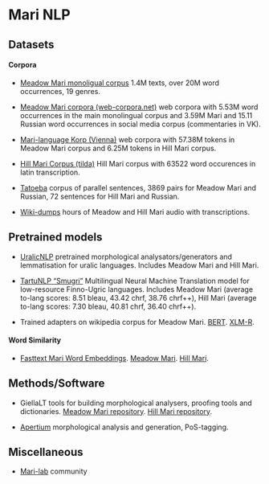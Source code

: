 # Mari NLP


<a name="data"></a>
## Datasets

#### Corpora
* [Meadow Mari monoligual corpus](https://huggingface.co/datasets/mari-lab/mari-monolingual-corpus) 1.4M texts, over 20M word occurrences, 19 genres.

* [Meadow Mari corpora (web-corpora.net)](https://meadow-mari.web-corpora.net/index.html) web corpora with 5.53M word occurrences in the main monolingual corpus and 3.59M Mari and 15.11 Russian word occurrences in social media corpus (commentaries in VK).

* [Mari-language Korp (Vienna)](https://mari-language.univie.ac.at) web corpora with 57.38M tokens in Meadow Mari corpus and 6.25M tokens in Hill Mari corpus.

* [Hill Mari Corpus (tilda)](https://hillmari-exp.tilda.ws/corpus) Hill Mari corpus with 63522 word occurences in latin transcription.
 
* [Tatoeba](https://tatoeba.org/en/downloads) corpus of parallel sentences, 3869 pairs for Meadow Mari and Russian, 72 sentences for Hill Mari and Russian.

* [Wiki-dumps](https://commonvoice.mozilla.org/en/datasets) hours of Meadow and Hill Mari audio with transcriptions.

<a name="pretrained-models"></a>
## Pretrained models

* [UralicNLP](https://github.com/mikahama/uralicNLP) pretrained morphological analysators/generators and lemmatisation for uralic languages. Includes Meadow Mari and Hill Mari.

* [TartuNLP “Smugri”](https://huggingface.co/tartuNLP/smugri3_14-finno-ugric-nmt) Multilingual Neural Machine Translation model for low-resource Finno-Ugric languages. Includes Meadow Mari (average to-lang scores: 8.51 bleau, 43.42 chrf, 38.76 chrf++), Hill Mari (average to-lang scores: 7.30 bleau, 40.81 chrf, 36.40 chrf++).

* Trained adapters on wikipedia corpus for Meadow Mari. [BERT](https://huggingface.co/AdapterHub/bert-base-multilingual-cased-mhr-wiki_houlsby). [XLM-R](https://huggingface.co/AdapterHub/xlm-roberta-base-mhr-wiki_pfeiffer).

#### Word Similarity
* [Fasttext Mari Word Embeddings](https://fasttext.cc/docs/en/crawl-vectors.html). [Meadow Mari](https://huggingface.co/facebook/fasttext-mhr-vectors). [Hill Mari](https://huggingface.co/facebook/fasttext-mrj-vectors).

<a name="software"></a>
## Methods/Software

* GiellaLT tools for building morphological analysers, proofing tools and dictionaries. [Meadow Mari repository](https://github.com/giellalt/lang-mhr). [Hill Mari repository](https://github.com/giellalt/lang-mjr).

* [Apertium](https://github.com/apertium/apertium-mrj-mhr) morphological analysis and generation, PoS-tagging.

<a name="misc"></a>
## Miscellaneous
* [Mari-lab](https://mari-lab.ru/index.php/Mari-Lab) community